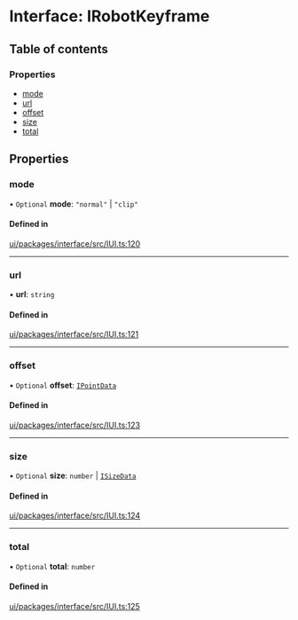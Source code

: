 # Interface: IRobotKeyframe

## Table of contents

### Properties

- [mode](IRobotKeyframe.md#mode)
- [url](IRobotKeyframe.md#url)
- [offset](IRobotKeyframe.md#offset)
- [size](IRobotKeyframe.md#size)
- [total](IRobotKeyframe.md#total)

## Properties

### mode

• `Optional` **mode**: ``"normal"`` \| ``"clip"``

#### Defined in

[ui/packages/interface/src/IUI.ts:120](https://github.com/leaferjs/leafer-ui/blob/66bfac2/packages/interface/src/IUI.ts#L120)

___

### url

• **url**: `string`

#### Defined in

[ui/packages/interface/src/IUI.ts:121](https://github.com/leaferjs/leafer-ui/blob/66bfac2/packages/interface/src/IUI.ts#L121)

___

### offset

• `Optional` **offset**: [`IPointData`](IPointData.md)

#### Defined in

[ui/packages/interface/src/IUI.ts:123](https://github.com/leaferjs/leafer-ui/blob/66bfac2/packages/interface/src/IUI.ts#L123)

___

### size

• `Optional` **size**: `number` \| [`ISizeData`](ISizeData.md)

#### Defined in

[ui/packages/interface/src/IUI.ts:124](https://github.com/leaferjs/leafer-ui/blob/66bfac2/packages/interface/src/IUI.ts#L124)

___

### total

• `Optional` **total**: `number`

#### Defined in

[ui/packages/interface/src/IUI.ts:125](https://github.com/leaferjs/leafer-ui/blob/66bfac2/packages/interface/src/IUI.ts#L125)
